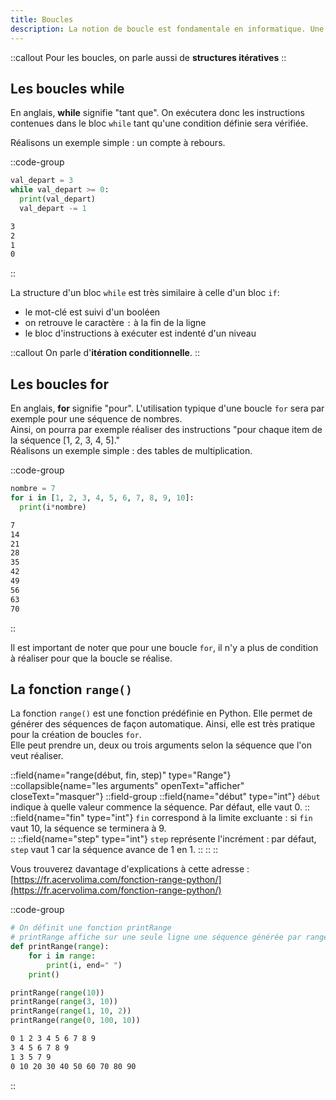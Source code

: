```yaml
---
title: Boucles
description: La notion de boucle est fondamentale en informatique. Une boucle permet d'exécuter plusieurs fois des instructions, soit tant qu'une condition est réalisée (utilisation de la boucle `while`), soit en déterminant le nombre d'__itérations__ qui devront être réalisées (utilisation de la boucle `for`).
---
```


::callout
Pour les boucles, on parle aussi de __structures itératives__
::

## Les boucles while
En anglais, __while__ signifie "tant que". On exécutera donc les instructions contenues dans le bloc `while` tant qu'une condition définie sera vérifiée.

Réalisons un exemple simple : un compte à rebours.

::code-group
```py [Compte à rebours.py]
val_depart = 3
while val_depart >= 0:
  print(val_depart)
  val_depart -= 1
```

```bash [résultat.terminal]
3
2
1
0
```
::

La structure d'un bloc `while` est très similaire à celle d'un bloc `if`:

- le mot-clé est suivi d'un booléen
- on retrouve le caractère `:` à la fin de la ligne
- le bloc d'instructions à exécuter est indenté d'un niveau

::callout
On parle d'__itération conditionnelle__.
::

## Les boucles for
En anglais, __for__ signifie "pour". L'utilisation typique d'une boucle `for` sera par exemple pour une séquence de nombres.  
Ainsi, on pourra par exemple réaliser des instructions "pour chaque item de la séquence [1, 2, 3, 4, 5]."  
Réalisons un exemple simple : des tables de multiplication.

::code-group
```python [Table de multiplication de 7.py]
nombre = 7
for i in [1, 2, 3, 4, 5, 6, 7, 8, 9, 10]:
  print(i*nombre)
```

```bash [résultat.terminal]
7
14
21
28
35
42
49
56
63
70
```
::

Il est important de noter que pour une boucle `for`, il n'y a plus de condition à réaliser pour que la boucle se réalise.

## La fonction `range()`
La fonction `range()` est une fonction prédéfinie en Python. Elle permet de générer des séquences de façon automatique. Ainsi, elle est très pratique pour la création de boucles `for`.  
Elle peut prendre un, deux ou trois arguments selon la séquence que l'on veut réaliser.

::field{name="range(début, fin, step)" type="Range"}
  ::collapsible{name="les arguments" openText="afficher" closeText="masquer"}
    ::field-group
      ::field{name="début" type="int"}
        `début` indique à quelle valeur commence la séquence. Par défaut, elle vaut 0. 
      ::
      ::field{name="fin" type="int"}
        `fin` correspond à la limite excluante : si `fin` vaut 10, la séquence se terminera à 9.  
      ::
      ::field{name="step" type="int"}
        `step` représente l'incrément : par défaut, `step` vaut 1 car la séquence avance de 1 en 1.
      ::
  ::
::

Vous trouverez davantage d'explications à cette adresse :  
[https://fr.acervolima.com/fonction-range-python/](https://fr.acervolima.com/fonction-range-python/)

::code-group
  ```py [Exemples d'utilisation de range().py]
  # On définit une fonction printRange
  # printRange affiche sur une seule ligne une séquence générée par range()
  def printRange(range):
      for i in range:
          print(i, end=" ")
      print()

  printRange(range(10))
  printRange(range(3, 10))
  printRange(range(1, 10, 2))
  printRange(range(0, 100, 10))
  ```

```bash [résultat.terminal]
0 1 2 3 4 5 6 7 8 9 
3 4 5 6 7 8 9 
1 3 5 7 9 
0 10 20 30 40 50 60 70 80 90 
```
::